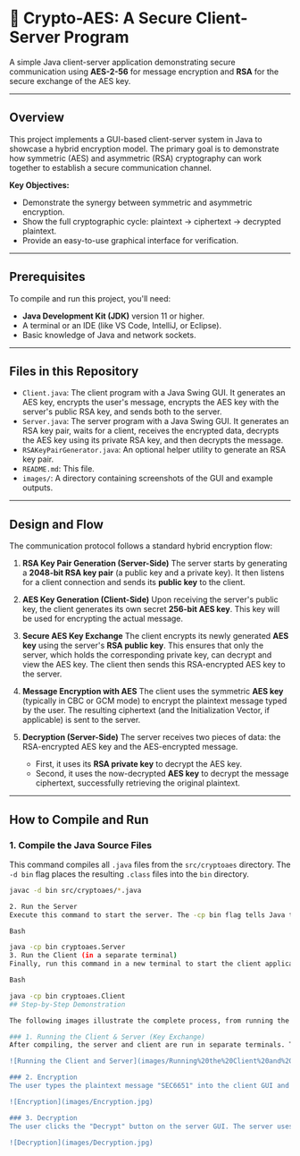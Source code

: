 # 🔐 Crypto-AES: A Secure Client-Server Program

A simple Java client-server application demonstrating secure communication using **AES-2-56** for message encryption and **RSA** for the secure exchange of the AES key.

---

## Overview

This project implements a GUI-based client-server system in Java to showcase a hybrid encryption model. The primary goal is to demonstrate how symmetric (AES) and asymmetric (RSA) cryptography can work together to establish a secure communication channel.

**Key Objectives:**
* Demonstrate the synergy between symmetric and asymmetric encryption.
* Show the full cryptographic cycle: plaintext → ciphertext → decrypted plaintext.
* Provide an easy-to-use graphical interface for verification.

---

## Prerequisites

To compile and run this project, you'll need:
* **Java Development Kit (JDK)** version 11 or higher.
* A terminal or an IDE (like VS Code, IntelliJ, or Eclipse).
* Basic knowledge of Java and network sockets.

---

## Files in this Repository

* `Client.java`: The client program with a Java Swing GUI. It generates an AES key, encrypts the user's message, encrypts the AES key with the server's public RSA key, and sends both to the server.
* `Server.java`: The server program with a Java Swing GUI. It generates an RSA key pair, waits for a client, receives the encrypted data, decrypts the AES key using its private RSA key, and then decrypts the message.
* `RSAKeyPairGenerator.java`: An optional helper utility to generate an RSA key pair.
* `README.md`: This file.
* `images/`: A directory containing screenshots of the GUI and example outputs.

---

## Design and Flow

The communication protocol follows a standard hybrid encryption flow:

1.  **RSA Key Pair Generation (Server-Side)**
    The server starts by generating a **2048-bit RSA key pair** (a public key and a private key). It then listens for a client connection and sends its **public key** to the client.

2.  **AES Key Generation (Client-Side)**
    Upon receiving the server's public key, the client generates its own secret **256-bit AES key**. This key will be used for encrypting the actual message.

3.  **Secure AES Key Exchange**
    The client encrypts its newly generated **AES key** using the server's **RSA public key**. This ensures that only the server, which holds the corresponding private key, can decrypt and view the AES key. The client then sends this RSA-encrypted AES key to the server.

4.  **Message Encryption with AES**
    The client uses the symmetric **AES key** (typically in CBC or GCM mode) to encrypt the plaintext message typed by the user. The resulting ciphertext (and the Initialization Vector, if applicable) is sent to the server.

5.  **Decryption (Server-Side)**
    The server receives two pieces of data: the RSA-encrypted AES key and the AES-encrypted message.
    * First, it uses its **RSA private key** to decrypt the AES key.
    * Second, it uses the now-decrypted **AES key** to decrypt the message ciphertext, successfully retrieving the original plaintext.

---

## How to Compile and Run

### 1. Compile the Java Source Files
This command compiles all `.java` files from the `src/cryptoaes` directory. The `-d bin` flag places the resulting `.class` files into the `bin` directory.
```sh
javac -d bin src/cryptoaes/*.java

2. Run the Server
Execute this command to start the server. The -cp bin flag tells Java to look for the compiled classes in the bin directory.

Bash

java -cp bin cryptoaes.Server
3. Run the Client (in a separate terminal)
Finally, run this command in a new terminal to start the client application.

Bash

java -cp bin cryptoaes.Client
## Step-by-Step Demonstration

The following images illustrate the complete process, from running the programs to the final decryption.

### 1. Running the Client & Server (Key Exchange)
After compiling, the server and client are run in separate terminals. The client immediately connects to the server, and the secure key exchange takes place. The terminal logs show the client receiving the server's RSA public key and sending back the RSA-encrypted AES key.

![Running the Client and Server](images/Running%20the%20Client%20and%20Server.jpg)

### 2. Encryption
The user types the plaintext message "SEC6651" into the client GUI and clicks "Encrypt & Send". The client uses the AES key to encrypt the message and sends the resulting ciphertext to the server. The client GUI now displays the Base64 ciphertext, and the server GUI shows it has been received.

![Encryption](images/Encryption.jpg)

### 3. Decryption
The user clicks the "Decrypt" button on the server GUI. The server uses the AES key it received to decrypt the ciphertext, successfully revealing the original plaintext message "SEC6651". This completes the secure communication cycle.

![Decryption](images/Decryption.jpg)
